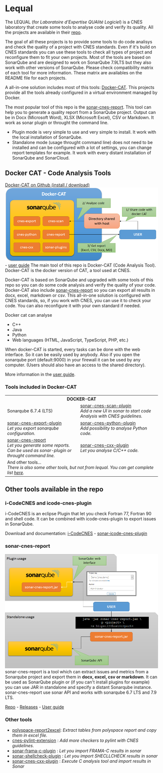 # Lequal

The LEQUAL (for *Laboratoire d'Expertise QUAlité Logiciel*) is a CNES laboratory that
create some tools to analyse code and verify its quality. All the projects are available
in their [repo](https://github.com/lequal).

The goal of all these projects is to provide some tools to do code analisys and check the
quality of a project with CNES standards. Even if it's build on CNES standards you can
use these tools to check all types of project and reconfigure them to fit your own projects.
Most of the tools are based on SonarQube and are designed to work on SonarQube 7.9LTS but they
also work with other versions of SonarQube. Please check compatibility matrix of each tool for
more information. These matrix are availables on the README file for each projects.

A all-in-one solution includes most of this tools: [Docker-CAT](CAT/how-to-use-cat). This projects
provide all the tools already configured in a virtual environment managed by Docker.

The most popular tool of this repo is the [sonar-cnes-report](https://github.com/lequal/sonar-cnes-report/releases). This tool can help
you to generate a quality report from a SonarQube project. Output can be in
Docx (Microsoft Word), XLSX (Microsoft Excel), CSV or Markdown.
It work as sonar plugin or throught the command line.

- Plugin mode is very simple to use and very simple to install. It work with the local installation of SonarQube.
- Standalone mode (usage throught command line) does not need to be installed and can be
configured with a lot of settings, you can change report templates for example. It work with
every distant installation of SonarQube and SonarCloud.


## Docker CAT - Code Analysis Tools
[Docker-CAT on Github (install / download)](https://github.com/lequal/docker-cat)
![Docker-CAT](img/docker-cat.png) - [user guide](CAT/how-to-use-cat)
The main tool of this repo is Docker-CAT (Code Analysis Tool). Docker-CAT is the docker version of
CAT, a tool used at CNES.

Docker-CAT is based on SonarQube and upgraded with some tools of this repo so you
can do some code analysis and verify the quality of your code. Docker-CAT also include
[sonar-cnes-report](https://github.com/lequal/sonar-cnes-report) so you can export
all results in docx, excel, markdown or csv. This all-in-one solution is configured with
CNES standards, so, if you work with CNES, you can use it to check your code.
You can also reconfigure it with your own standard if needed.

Docker cat can analyse
- C++
- Java
- Python
- Web languages (HTML, JavaScript, TypeScript, PHP, etc.)

When docker-CAT is started, every tasks can be done with the web interface. So it can be easily used by anybody. Also
if you open the sonarqube port (default:9000) in your firewall it can be used by any computer. (Users should also have
an access to the shared directory).

More information in the [user guide](CAT/how-to-use-cat).

### Tools included in Docker-CAT

<table><tr><th colspan='2'>DOCKER-CAT</th></tr>
        <tr><td>Sonarqube 6.7.4 (LTS)</td>
        <td><a href="https://github.com/lequal/sonar-cnes-scan-plugin">sonar-cnes-scan-plugin</a><br>
        <em>Add a new UI in sonar to start code Analysis with CNES guidelines.</em></td></tr>
        <tr><td><a href="https://github.com/lequal/sonar-cnes-export-plugin">sonar-cnes-export-plugin</a><br>
        <em>Let you export sonarqube configuration.</em></td>
        <td><a href="https://github.com/lequal/sonar-cnes-python-plugin">sonar-cnes-python-plugin</a><br />
        <em>Add possibility to analyse Python code.</em></td></tr>
        <tr><td><a href="https://github.com/lequal/sonar-cnes-report">sonar-cnes-report</a>
        <br><em>Let you generate some reports. <br> Can be used as sonar-plugin or throught command line.</em></td>
        <td><a href="https://github.com/lequal/sonar-cnes-python-plugin">sonar-cnes-cxx-plugin</a><br>
        <em>Let you analyse C/C++ code.</em></td></tr>
        <tr><td colspan="2">And other tools...<br />
        <em>There is also some other tools, but not from lequal. You can get complete list  <a href="https://github.com/lequal/docker-cat">here</a>.</em></td></tr>
</table>

## Other tools available in the repo

### i-CodeCNES and icode-cnes-plugin
i-CodeCNES is an eclipse Plugin that let you check Fortran 77, Fortran 90 and shell code. It can be combined with
icode-cnes-plugin to export issues in SonarQube.

Download and documentation:
[i-CodeCNES](https://github.com/lequal/i-CodeCNES) -
[sonar-icode-cnes-plugin](https://github.com/lequal/sonar-icode-cnes-plugin)

### sonar-cnes-report
![sonar-cnes-report](img/cnes-report.png)
sonar-cnes-report is a tool which can extract issues and metrics from a Sonarqube project and export them in **docx, excel, csv or markdown**. It can be used as SonarQube plugin
or (if you can't install plugins for example) you can use JAR in standalone and specify a distant Sonarqube instance.
sonar-cnes-report use sonar API and works with sonarqube 6.7 LTS and 7.9 LTS.


[Repo](https://github.com/lequal/sonar-cnes-report) - [Releases](https://github.com/lequal/sonar-cnes-report/releases) - [User guide](https://github.com/lequal/sonar-cnes-report/blob/master/README.md)

### Other tools
* [polyspace-report2excel](https://github.com/lequal/polyspace-report2excel): _Extract tables from polyspace report and copy them in excel file._
* [cnes-pylint-extension](https://github.com/lequal/cnes-pylint-extension) : _Add more checkers to pylint with CNES guidelines._
* [sonar-frama-c-plugin](https://github.com/lequal/sonar-frama-c-plugin) : _Let you import FRAMA-C results in sonar_
* [sonar-shellcheck-plugin](https://github.com/lequal/sonar-shellcheck-plugin) : _Let you import SHECLLCHECK results in sonar_
* [sonar-cnes-cxx-plugin](https://github.com/lequal/sonar-cnes-cxx-plugin) : _Execute C analysis tool and import results in Sonar_
